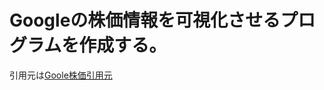 # Googleの株価情報を可視化させるプログラムを作成する。

引用元は[Goole株価引用元](https://finance.yahoo.com/quote/GOOG/history?p=GOOG)